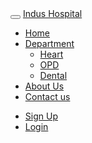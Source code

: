 <!DOCTYPE html>
<html lang="en">
<head>
  <title>Bootstrap Example</title>
  <meta charset="utf-8">
  <meta name="viewport" content="width=device-width, initial-scale=1">
  <link rel="stylesheet" href="https://maxcdn.bootstrapcdn.com/bootstrap/3.4.1/css/bootstrap.min.css">
  <script src="https://ajax.googleapis.com/ajax/libs/jquery/3.4.1/jquery.min.js"></script>
  <script src="https://maxcdn.bootstrapcdn.com/bootstrap/3.4.1/js/bootstrap.min.js"></script>
</head>
<body>

<nav class="navbar navbar-inverse">
  <div class="container-fluid">
    <div class="navbar-header">
      <button type="button" class="navbar-toggle" data-toggle="collapse" data-target="#myNavbar">
        <span class="icon-bar"></span>
        <span class="icon-bar"></span>
        <span class="icon-bar"></span>                        
      </button>
      <a class="navbar-brand" href="file:///C:/Users/HP/Desktop/homepage.html">Indus Hospital</a>
    </div>
    <div class="collapse navbar-collapse" id="myNavbar">
      <ul class="nav navbar-nav">
        <li class="active"><a href="file:///C:/Users/HP/Desktop/homepage.html">Home</a></li>
        <li class="dropdown">
          <a class="dropdown-toggle" data-toggle="dropdown" href="#">Department <span class="caret"></span></a>
          <ul class="dropdown-menu">
            <li><a href="file:///C:/Users/HP/Desktop/haeart.html">Heart</a></li>
            <li><a href="file:///C:/Users/HP/Desktop/OPD.html">OPD</a></li>
            <li><a href="file:///C:/Users/HP/Desktop/dental.html">Dental</a></li>
          </ul>
        </li>
        <li><a href="file:///C:/Users/HP/Desktop/aboutus.html">About Us</a></li>
        <li><a href="file:///C:/Users/HP/Desktop/contactus.html">Contact us</a></li>
      </ul>
      <ul class="nav navbar-nav navbar-right">
        <li><a href="#"><span class="glyphicon glyphicon-user"></span> Sign Up</a></li>
        <li><a href="#"><span class="glyphicon glyphicon-log-in"></span> Login</a></li>
      </ul>
    </div>
  </div>
</nav>
  

</body>
</html>
